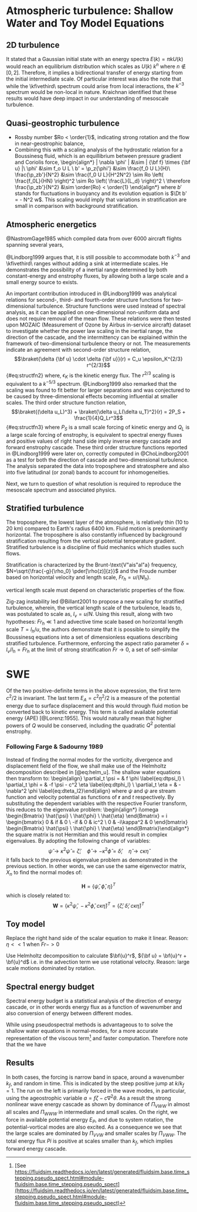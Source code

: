 # Atmospheric turbulence: Shallow Water and Toy Model Equations

## 2D turbulence

It stated that a Gaussian initial state with an energy spectra $E(k) = \pi k
U(k)$ would reach an equilibrium distribution which scales as $U(k)~k^{n}$
where $n \notin [0, 2]$. Therefore, it implies a bidirectional transfer of
energy starting from the initial intermediate scale.
Of particular interest was also the note that while the \kfivethird\ spectrum
could arise from local interactions, the $k^{-3}$ spectrum would be non-local in
nature. Kraichnan identified that these results would have deep
impact in our understanding of mesoscale turbulence.

## Quasi-geostrophic turbulence
* Rossby number $Ro < \order{1}$, indicating strong rotation and the flow in
  near-geostrophic balance,
* Combining this with a scaling analysis of the hydrostatic
  relation for a Boussinesq fluid, which is an equillibrium between pressure
  gradient and Coriolis force,
  \begin{align*}
  | \nabla \phi' | &\sim | {\bf f} \times {\bf u} |\\
  \phi' &\sim f_o U L \\
  b' = \p_z{\phi'} &\sim \frac{f_0 U L}{H}\\
  \frac{\p_zb'}{N^2} &\sim  \frac{f_0 U L}{H^2N^2}
  \sim Ro \left( \frac{f_0L}{HN} \right)^2
  \sim Ro \left( \frac{L}{L_d} \right)^2 \\
  \therefore \frac{\p_zb'}{N^2} &\sim \order{Ro} < \order{1}
  \end{align*}
  where $b'$ stands for fluctuations in buoyancy and its evolution equation is
  $\Dt b' = - N^2 w$.
  This scaling would imply that variations in
  stratification are small in comparison with background stratification.

## Atmospheric energetics
@NastromGage1985 which compiled data from over 6000 aircraft flights spanning several years,

@Lindborg1999 argues that, it is still possible to accommodate both $k^{-3}$
and \kfivethird\ ranges without adding a sink at intermediate scales.  He
demonstrates the possibility of a inertial range determined by both
constant-energy and enstrophy fluxes, by allowing both a large scale and a
small energy source to exists.

An important contribution introduced in @Lindborg1999 was analytical relations
for second-, third- and fourth-order structure functions for two-dimensional
turbulence. Structure functions were used instead of spectral analysis, as it
can be applied on one-dimensional non-uniform data and does not require removal
of the mean flow. These relations were then tested upon MOZAIC
(Measurement of Ozone by Airbus in-service aircraft) dataset to investigate
whether the power law scaling in the inertial range, the direction of the
cascade, and the intermittency can be explained within the framework of
two-dimensional turbulence theory or not. The measurements indicate an
agreement with second-order structure relation,
$$\braket{\delta {\bf u} \cdot \delta {\bf  u}}(r) = C_u \epsilon_K^{2/3}
r^{2/3}$${#eq:structfn2}
where, $\epsilon_K$ is the kinetic energy flux. The $r^{2/3}$ scaling is
equivalent to a $k^{-5/3}$ spectrum. @Lindborg1999  also remarked that the
scaling was found to fit better for larger separations and was conjectured to
be caused by three-dimensional effects becoming influential at smaller scales.
The third order structure function relation,
$$\braket{(\delta u_L)^3} + \braket{\delta u_L(\delta  u_T)^2}(r) = 2P_S + \frac{1}{4}Q_Lr^3$${#eq:structfn3}
where $P_S$ is a small scale forcing of kinetic energy and $Q_L$ is a large
scale forcing of enstrophy, is equivalent to spectral energy fluxes and
positive values of right hand side imply inverse energy cascade and forward
enstrophy cascade.  These third order structure functions reported in
@Lindborg1999 were later on, correctly computed in @ChoLindborg2001 as a test
for both the direction of cascade and two-dimensional turbulence. The analysis
separated the data into troposphere and stratosphere and also into five
latitudinal (or zonal) bands to account for inhomogeneities.

Next, we turn to question of what resolution is required to reproduce the
mesoscale spectrum and associated physics.

## Stratified turbulence

The troposphere, the lowest layer of the atmosphere, is relatively thin (10 to 20 km)
compared to Earth's radius 6400 km. Fluid motion is predominantly horizontal.
The troposphere is also constantly influenced by background stratification resulting
from the vertical potential temperature gradient.  Stratified turbulence is a discipline
of fluid mechanics which studies such flows.

Stratification is characterized by the
Brunt-\text{V\"ais\"al\"a} frequency, $N=\sqrt{\frac{-g}{\rho_0}
\pder[\rho(z)]{z}}$ and the Froude number based on horizontal velocity and
length scale, $Fr_h = u / (Nl_h)$.

vertical length scale must depend on characteristic properties of the flow.


Zig-zag instability led @Billant2001 to propose a new scaling for stratified turbulence,
wherein, the vertical length scale of the turbulence,
leads to, was postulated to scale as, $l_v = u / N$. Using this result, along
with two hypotheses: $Fr_h \ll 1$ and advective time scale based on horizontal
length scale $T = l_h / u$, the authors demonstrate that it is possible to
simplify the Boussinesq equations into a set of dimensionless equations
describing stratified turbulence. Furthermore, enforcing
the aspect ratio parameter $\delta = l_v / l_h = Fr_h$ at the limit of strong
stratification $Fr \to 0$, a set of self-similar

# SWE

Of the two positive-definite terms in the above expression, the first term
$c^2/2$ is invariant.
The last term $E_A = c^2\eta^2/2$ is a measure of the
potential energy due to surface displacement and this would through fluid
motion be converted back to kinetic energy. This term is called available
potential energy (APE) [@Lorenz:1955].
This would naturally mean that higher powers of $Q$ would be conserved,
including the quadratic $Q^2$ potential enstrophy.

### Following Farge & Sadourny 1989

Instead of finding the normal modes for the vorticity, divergence and
displacement field of the flow, we shall make use of the Helmholtz
decomposition described in [@eq:helm_u]. The shallow water equations
then transform to:
\begin{align}
    \partial_t \psi = & f \phi
    \label{eq:dtpsi_l}                                        \\
    \partial_t \phi = & -f \psi - c^2 \eta \label{eq:dtphi_l} \\
    \partial_t \eta = & - \nabla^2 \phi \label{eq:dteta_l2}\end{align}
 where $\psi$ and $\psi$ are stream function and velocity potential as
functions of $\mathbf{r}$ and $t$ respectively. By substituting the
dependent variables with the respective Fourier transform, this reduces
to the eigenvalue problem:
\begin{align*}
    i\omega
    \begin{Bmatrix}
        \hat{\psi} \\ \hat{\phi} \\ \hat{\eta}
    \end{Bmatrix}
    = i
    \begin{bmatrix}
        0   & if         & 0    \\
        -if & 0          & ic^2 \\
        0   & -i\kappa^2 & 0
    \end{bmatrix}
    \begin{Bmatrix}
        \hat{\psi} \\ \hat{\phi} \\ \hat{\eta}
    \end{Bmatrix}\end{align*}
 the square matrix is not Hermitian and this would result in complex
eigenvalues. By adopting the following change of variables:
$$\hat{\psi} \to \kappa^2\hat \psi = \hat{\zeta} ; \quad
    \hat{\phi} \to -\kappa^2\hat \phi = \hat{\delta}; \quad
    \hat{\eta} \to c\kappa\hat \eta$$ it falls back to the previous
eigenvalue problem as demonstrated in the previous section. In other
words, we can use the same eigenvector matrix, $X_n$ to find the normal
modes of:

$$\mathbf{H} = \{\hat \psi,\; \hat \phi,\;  \eta  \}^T$$ which is
closely related to: $$\mathbf{W}
    = \{\kappa^2\hat \psi,\; -\kappa^2\hat
    \phi,\; c\kappa\hat \eta  \}^T
    = \{\hat \zeta;\; \hat \delta;\;  c\kappa \hat \eta \}^T$$

## Toy model

Replace the right hand side of the scalar equation to make it linear.
Reason: $\eta << 1$ when $Fr -> 0$

Use Helmholtz decomposition to calculate
$\bf{u}^r$, ${\bf u} = \bf{u}^r + \bf{u}^d$ i.e. in the advection term we
use rotational velocity. Reason: large scale motions dominated by rotation.

## Spectral energy budget

Spectral energy budget is a statistical analysis of the direction of energy
cascade, or in other words energy flux as a function of wavenumber and also
conversion of energy between different modes.

While using pseudospectral methods is advantageous to to solve the shallow
water equations in normal-modes, for a more accurate representation of the
viscous term[^viscous] and faster computation. Therefore note that the we have


[^viscous]: [See https://fluidsim.readthedocs.io/en/latest/generated/fluidsim.base.time_stepping.pseudo_spect.html#module-fluidsim.base.time_stepping.pseudo_spect](https://fluidsim.readthedocs.io/en/latest/generated/fluidsim.base.time_stepping.pseudo_spect.html#module-fluidsim.base.time_stepping.pseudo_spect)

## Results


In both cases, the forcing is narrow band in space,
around a wavenumber $k_f$, and random in time. This is indicated by the steep
positive jump at $k/k_f = 1$.  The run on the left is primarily forced in the
wave modes, in particular, using the ageostrophic variable $a = f \zeta - c
\nabla^2 \theta$. As a result the strong nonlinear wave energy cascade as shown
by dominance of $\Pi_{VWW}$ in almost all scales and $\Pi_{WWW}$ in
intermediate and small scales. On the right, we force in available potential
energy $E_P$, and due to system rotation, the potential-vortical modes are
also excited. As a consequence we see that the large scales are dominated by
$\Pi_{VVW}$ and smaller scales by $\Pi_{VWW}$.  The total energy flux $Pi$ is
positive at scales smaller than $k_f$, which implies forward energy cascade.
